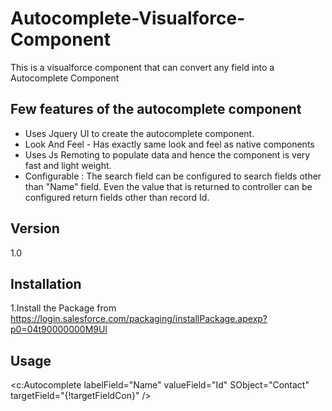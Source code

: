 Autocomplete-Visualforce-Component
=========

This is a visualforce component that can convert any field into a Autocomplete Component

Few features of the autocomplete component
-

* Uses Jquery UI to create the autocomplete component.
* Look And Feel - Has exactly same look and feel as native components
* Uses Js Remoting to populate data and hence the component is very fast and light weight.
* Configurable : The search field can be configured to search fields other than "Name" field. Even the value that is returned to controller can be configured return fields other than record Id.

Version
-

1.0


Installation
--------------

1.Install the Package from https://login.salesforce.com/packaging/installPackage.apexp?p0=04t90000000M9Ul


Usage
-
<c:Autocomplete labelField="Name" valueField="Id" SObject="Contact" targetField="{!targetFieldCon}" /> 
  
    
